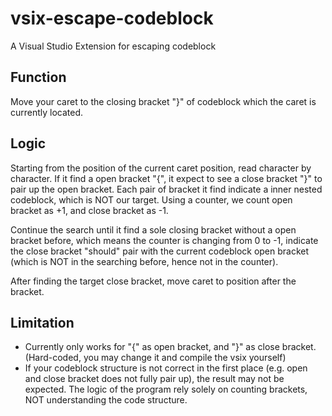 # vsix-escape-codeblock

A Visual Studio Extension for escaping codeblock

## Function

Move your caret to the closing bracket "}" of codeblock which the caret is currently located.

## Logic

Starting from the position of the current caret position, read character by character. If it find a open bracket "{", it expect to see a close bracket "}" to pair up the open bracket. Each pair of bracket it find indicate a inner nested codeblock, which is NOT our target. Using a counter, we count open bracket as +1, and close bracket as -1.

Continue the search until it find a sole closing bracket without a open bracket before, which means the counter is changing from 0 to -1, indicate the close bracket "should" pair with the current codeblock open bracket (which is NOT in the searching before, hence not in the counter).

After finding the target close bracket, move caret to position after the bracket.

## Limitation

* Currently only works for "{" as open bracket, and "}" as close bracket. (Hard-coded, you may change it and compile the vsix yourself)
* If your codeblock structure is not correct in the first place (e.g. open and close bracket does not fully pair up), the result may not be expected. The logic of the program rely solely on counting brackets, NOT understanding the code structure.
